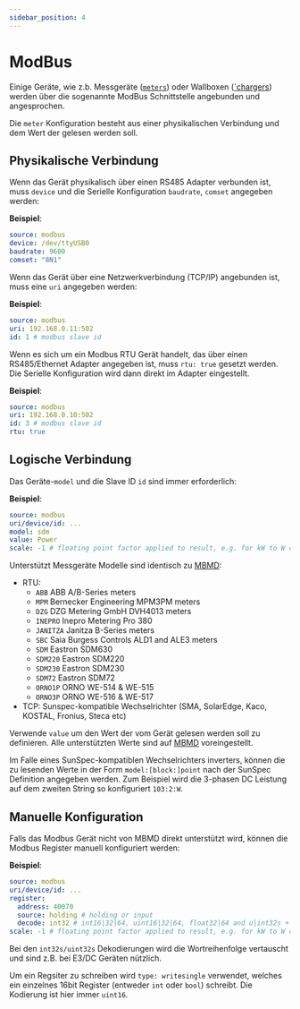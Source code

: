 ```yaml
---
sidebar_position: 4
---
```


# ModBus

Einige Geräte, wie z.b. Messgeräte ([`meters`](/docs/reference/configuration/meters#modbus)) oder Wallboxen ([`chargers](/docs/reference/configuration/chargers)) werden über die sogenannte ModBus Schnittstelle angebunden und angesprochen.

Die `meter` Konfiguration besteht aus einer physikalischen Verbindung und dem Wert der gelesen werden soll.

## Physikalische Verbindung

Wenn das Gerät physikalisch über einen RS485 Adapter verbunden ist, muss `device` und die Serielle Konfiguration `baudrate`, `comset` angegeben werden:

**Beispiel**:

```yaml
source: modbus
device: /dev/ttyUSB0
baudrate: 9600
comset: "8N1"
```

Wenn das Gerät über eine Netzwerkverbindung (TCP/IP) angebunden ist, muss eine `uri` angegeben werden:

**Beispiel**:

```yaml
source: modbus
uri: 192.168.0.11:502
id: 1 # modbus slave id
```

Wenn es sich um ein Modbus RTU Gerät handelt, das über einen RS485/Ethernet Adapter angegeben ist, muss `rtu: true` gesetzt werden. Die Serielle Konfiguration wird dann direkt im Adapter eingestellt.

**Beispiel**:

```yaml
source: modbus
uri: 192.168.0.10:502
id: 3 # modbus slave id
rtu: true
```

## Logische Verbindung

Das Geräte-`model` und die Slave ID `id` sind immer erforderlich:

**Beispiel**:

```yaml
source: modbus
uri/device/id: ...
model: sdm
value: Power
scale: -1 # floating point factor applied to result, e.g. for kW to W conversion
```

Unterstützt Messgeräte Modelle sind identisch zu [MBMD](https://github.com/volkszaehler/mbmd#supported-devices):

- RTU:
  - `ABB` ABB A/B-Series meters
  - `MPM` Bernecker Engineering MPM3PM meters
  - `DZG` DZG Metering GmbH DVH4013 meters
  - `INEPRO` Inepro Metering Pro 380
  - `JANITZA` Janitza B-Series meters
  - `SBC` Saia Burgess Controls ALD1 and ALE3 meters
  - `SDM` Eastron SDM630
  - `SDM220` Eastron SDM220
  - `SDM230` Eastron SDM230
  - `SDM72` Eastron SDM72
  - `ORNO1P` ORNO WE-514 & WE-515
  - `ORNO3P` ORNO WE-516 & WE-517
- TCP: Sunspec-kompatible Wechselrichter (SMA, SolarEdge, Kaco, KOSTAL, Fronius, Steca etc)

Verwende `value` um den Wert der vom Gerät gelesen werden soll zu definieren. Alle unterstützten Werte sind auf [MBMD](https://github.com/volkszaehler/mbmd/blob/master/meters/measurements.go#L28) voreingestellt.

Im Falle eines SunSpec-kompatiblen Wechselrichters inverters, können die zu lesenden Werte in der Form `model:[block:]point` nach der SunSpec Definition angegeben werden. Zum Beispiel wird die 3-phasen DC Leistung auf dem zweiten String so konfiguriert `103:2:W`.

## Manuelle Konfiguration

Falls das Modbus Gerät nicht von MBMD direkt unterstützt wird, können die Modbus Register manuell konfiguriert werden:

**Beispiel**:

```yaml
source: modbus
uri/device/id: ...
register:
  address: 40070
  source: holding # holding or input
  decode: int32 # int16|32|64, uint16|32|64, float32|64 and u|int32s + float32s
scale: -1 # floating point factor applied to result, e.g. for kW to W conversion
```

Bei den `int32s/uint32s` Dekodierungen wird die Wortreihenfolge vertauscht und sind z.B. bei E3/DC Geräten nützlich.

Um ein Regsiter zu schreiben wird `type: writesingle` verwendet, welches ein einzelnes 16bit Register (entweder `int` oder `bool`) schreibt. Die Kodierung ist hier immer `uint16`.
